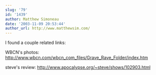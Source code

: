 ```yaml
---
slug: '79'
id: '1439'
author: Matthew Simoneau
date: '2003-11-09 20:53:44'
author_url: http://www.matthewsim.com/
---
```

I found a couple related links:

WBCN's photos: <a href="http://www.wbcn.com/wbcn_com_files/Grave_Rave_Folder/index.htm" rel="nofollow">http://www.wbcn.com/wbcn_com_files/Grave_Rave_Folder/index.htm</a>

steve's review: <a href="http://www.apocalypse.org/~steve/shows/102903.html" rel="nofollow">http://www.apocalypse.org/~steve/shows/102903.html</a>
